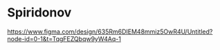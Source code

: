 # Spiridonov
<a>https://www.figma.com/design/635Rm6DIEM48mmiz5OwR4U/Untitled?node-id=0-1&t=TqgFEZQbqw9yW4Aq-1</a>
